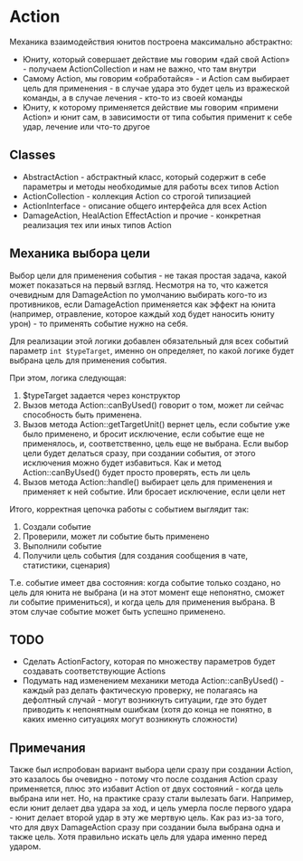 # Action

Механика взаимодействия юнитов построена максимально абстрактно:

- Юниту, который совершает действие мы говорим «дай свой Action» - получаем ActionCollection и нам не важно, что там 
внутри
- Самому Action, мы говорим «обработайся» - и Action сам выбирает цель для применения - в случае удара это будет цель из 
вражеской команды, а в случае лечения - кто-то из своей команды
- Юниту, к которому применяется действие мы говорим «примени Action» и юнит сам, в зависимости от типа события применит
к себе удар, лечение или что-то другое

## Classes

- AbstractAction - абстрактный класс, который содержит в себе параметры и методы необходимые для работы всех типов 
Action
- ActionCollection - коллекция Action со строгой типизацией
- ActionInterface - описание общего интерфейса для всех Action
- DamageAction, HealAction EffectAction и прочие - конкретная реализация тех или иных типов Action

## Механика выбора цели

Выбор цели для применения события - не такая простая задача, какой может показаться на первый взгляд. Несмотря на то,
что кажется очевидным для DamageAction по умолчанию выбирать кого-то из противников, если DamageAction применяется
как эффект на юнита (например, отравление, которое каждый ход будет наносить юниту урон) - то применять событие нужно
на себя.

Для реализации этой логики добавлен обязательный для всех событий параметр `int $typeTarget`, именно он определяет,
по какой логике будет выбрана цель для применения события.

При этом, логика следующая:

1. $typeTarget задается через конструктор
2. Вызов метода Action::canByUsed() говорит о том, может ли сейчас способность быть применена.
3. Вызов метода Action::getTargetUnit() вернет цель, если событие уже было применено, и бросит исключение, если событие 
еще не применялось, и, соответственно, цель еще не выбрана. Если выбор цели будет делаться сразу, при создании события,
от этого исключения можно будет избавиться. Как и метод Action::canByUsed() будет просто проверять, есть ли цель
4. Вызов метода Action::handle() выбирает цель для применения и применяет к ней событие. Или бросает исключение, если 
цели нет

Итого, корректная цепочка работы с событием выглядит так:
1. Создали событие
2. Проверили, может ли событие быть применено
3. Выполнили событие
4. Получили цель события (для создания сообщения в чате, статистики, сценария)

Т.е. событие имеет два состояния: когда событие только создано, но цель для юнита не выбрана (и на этот момент еще 
непонятно, сможет ли событие примениться), и когда цель для применения выбрана. В этом случае событие может быть успешно
применено.

## TODO

- Сделать ActionFactory, которая по множеству параметров будет создавать соответствующие Actions
- Подумать над изменением механики метода Action::canByUsed() - каждый раз делать фактическую проверку, не полагаясь на 
дефолтный случай - могут возникнуть ситуации, где это будет приводить к непонятным ошибкам (хотя до конца не понятно, в 
каких именно ситуациях могут возникнуть сложности)

## Примечания

Также был испробован вариант выбора цели сразу при создании Action, это казалось бы очевидно - потому что после создания
Action сразу применяется, плюс это избавит Action от двух состояний - когда цель выбрана или нет. Но, на практике сразу 
стали вылезать баги. Например, если юнит делает два удара за ход, и цель умерла после первого удара - юнит делает второй 
удар в эту же мертвую цель. Как раз из-за того, что для двух DamageAction сразу при создании была выбрана одна и также 
цель. Хотя правильно искать цель для удара именно перед ударом.

